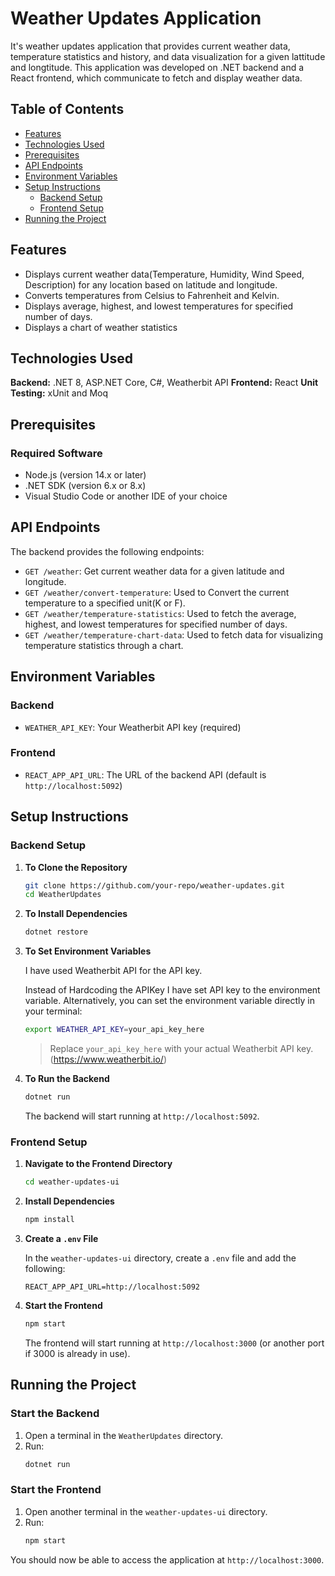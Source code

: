 # Weather Updates Application

It's weather updates application that provides current weather data, temperature statistics and history, and data visualization for a given lattitude and longtitude. This application was developed on .NET backend and a React frontend, which communicate to fetch and display weather data.

## Table of Contents
- [Features](#features)
- [Technologies Used](#technologies-used)
- [Prerequisites](#prerequisites)
- [API Endpoints](#api-endpoints)
- [Environment Variables](#environment-variables)
- [Setup Instructions](#setup-instructions)
  - [Backend Setup](#backend-setup)
  - [Frontend Setup](#frontend-setup)
- [Running the Project](#running-the-project)

## Features
- Displays current weather data(Temperature, Humidity, Wind Speed, Description) for any location based on latitude and longitude.
- Converts temperatures from Celsius to Fahrenheit and Kelvin.
- Displays average, highest, and lowest temperatures for specified number of days.
- Displays a chart of weather statistics

## Technologies Used
**Backend:**  .NET 8, ASP.NET Core, C#, Weatherbit API 
**Frontend:** React 
**Unit Testing:** xUnit and Moq

## Prerequisites

### Required Software
- Node.js (version 14.x or later)
- .NET SDK (version 6.x or 8.x)
- Visual Studio Code or another IDE of your choice

## API Endpoints
The backend provides the following endpoints:

- `GET /weather`: Get current weather data for a given latitude and longitude.
- `GET /weather/convert-temperature`: Used to Convert the current temperature to a specified unit(K or F).
- `GET /weather/temperature-statistics`: Used to fetch the average, highest, and lowest temperatures for specified number of days.
- `GET /weather/temperature-chart-data`: Used to fetch data for visualizing temperature statistics through a chart.

## Environment Variables

### Backend
- `WEATHER_API_KEY`: Your Weatherbit API key (required)

### Frontend
- `REACT_APP_API_URL`: The URL of the backend API (default is `http://localhost:5092`)

## Setup Instructions

### Backend Setup
1. **To Clone the Repository**
    ```bash
    git clone https://github.com/your-repo/weather-updates.git
    cd WeatherUpdates
    ```
2. **To Install Dependencies**
    ```bash
    dotnet restore
    ```
3. **To Set Environment Variables**

   I have used Weatherbit API for the API key.

   Instead of Hardcoding the APIKey I have set API key to the environment variable.
   Alternatively, you can set the environment variable directly in your terminal:
    ```bash
    export WEATHER_API_KEY=your_api_key_here
    ```
   > Replace `your_api_key_here` with your actual Weatherbit API key.(https://www.weatherbit.io/)

4. **To Run the Backend**
    ```bash
    dotnet run
    ```
   The backend will start running at `http://localhost:5092`.

### Frontend Setup
1. **Navigate to the Frontend Directory**
    ```bash
    cd weather-updates-ui
    ```
2. **Install Dependencies**
    ```bash
    npm install
    ```
3. **Create a `.env` File**

   In the `weather-updates-ui` directory, create a `.env` file and add the following:
    ```env
    REACT_APP_API_URL=http://localhost:5092
    ```
4. **Start the Frontend**
    ```bash
    npm start
    ```
   The frontend will start running at `http://localhost:3000` (or another port if 3000 is already in use).



## Running the Project

### Start the Backend
1. Open a terminal in the `WeatherUpdates` directory.
2. Run:
    ```bash
    dotnet run
    ```

### Start the Frontend
1. Open another terminal in the `weather-updates-ui` directory.
2. Run:
    ```bash
    npm start
    ```

You should now be able to access the application at `http://localhost:3000`.


